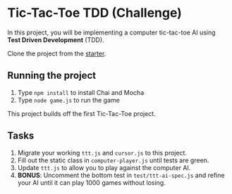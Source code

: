 # Tic-Tac-Toe TDD (Challenge)

In this project, you will be implementing a computer tic-tac-toe AI using **Test Driven Development** (TDD).

Clone the project from the [starter](https://github.com/appacademy-starters/ttt-tdd-project).

## Running the project

1. Type `npm install` to install Chai and Mocha
2. Type `node game.js` to run the game

This project builds off the first Tic-Tac-Toe project.

## Tasks

1. Migrate your working `ttt.js` and `cursor.js` to this project.
2. Fill out the static class in `computer-player.js` until tests are green.
3. Update `ttt.js` to allow you to play against the computer AI.
4. **BONUS**: Uncomment the bottom test in `test/ttt-ai-spec.js` and refine your AI until it can play 1000 games without losing.
